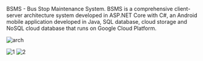 BSMS - Bus Stop Maintenance System.
BSMS is a comprehensive client-server architecture system developed in ASP.NET Core with C#,
an Android mobile application developed in Java, SQL database,
cloud storage and NoSQL cloud database that runs on Google Cloud Platform.


![arch](https://github.com/GrigoryLunev/BSMS_Android_mobile_application/assets/30550611/7b603644-aaf1-4834-98e8-eb97d677a596)

![1](https://github.com/GrigoryLunev/BSMS_Android_mobile_application/assets/30550611/f496fed0-aa54-48bd-a76c-8685c8099da0)    ![2](https://github.com/GrigoryLunev/BSMS_Android_mobile_application/assets/30550611/a526bee0-d478-41b7-a68a-c49175a181ea)
